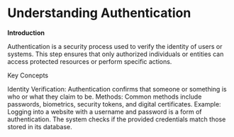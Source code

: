 # Understanding Authentication

__Introduction__

Authentication is a security process used to verify the identity of users or systems. This step ensures that only authorized individuals or entities can access protected resources or perform specific actions.

Key Concepts

Identity Verification: Authentication confirms that someone or something is who or what they claim to be.
Methods: Common methods include passwords, biometrics, security tokens, and digital certificates.
Example: Logging into a website with a username and password is a form of authentication. The system checks if the provided credentials match those stored in its database.
